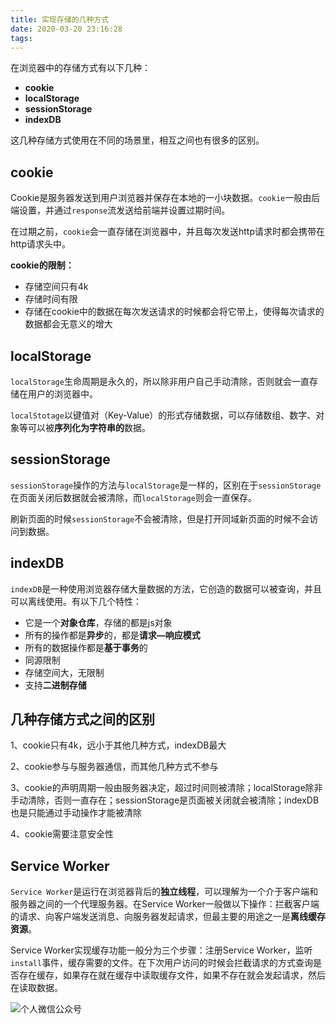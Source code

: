```yaml
---
title: 实现存储的几种方式
date: 2020-03-20 23:16:28
tags: 
---
```


在浏览器中的存储方式有以下几种：

- **cookie**
- **localStorage**
- **sessionStorage**
- **indexDB**

这几种存储方式使用在不同的场景里，相互之间也有很多的区别。

## cookie

Cookie是服务器发送到用户浏览器并保存在本地的一小块数据。`cookie`一般由后端设置，并通过`response`流发送给前端并设置过期时间。

在过期之前，`cookie`会一直存储在浏览器中，并且每次发送http请求时都会携带在http请求头中。

**cookie的限制：**

- 存储空间只有4k
- 存储时间有限
- 存储在cookie中的数据在每次发送请求的时候都会将它带上，使得每次请求的数据都会无意义的增大

## localStorage

`localStorage`生命周期是永久的，所以除非用户自己手动清除，否则就会一直存储在用户的浏览器中。

`localStotage`以键值对（Key-Value）的形式存储数据，可以存储数组、数字、对象等可以被**序列化为字符串的**数据。

## sessionStorage

`sessionStorage`操作的方法与`localStorage`是一样的，区别在于`sessionStorage`在页面关闭后数据就会被清除，而`localStorage`则会一直保存。

刷新页面的时候`sessionStorage`不会被清除，但是打开同域新页面的时候不会访问到数据。

## indexDB

`indexDB`是一种使用浏览器存储大量数据的方法，它创造的数据可以被查询，并且可以离线使用。有以下几个特性：

- 它是一个**对象仓库**，存储的都是js对象
- 所有的操作都是**异步**的，都是**请求—响应模式**
- 所有的数据操作都是**基于事务**的
- 同源限制
- 存储空间大，无限制
- 支持**二进制存储**

## 几种存储方式之间的区别

1、cookie只有4k，远小于其他几种方式，indexDB最大

2、cookie参与与服务器通信，而其他几种方式不参与

3、cookie的声明周期一般由服务器决定，超过时间则被清除；localStorage除非手动清除，否则一直存在；sessionStorage是页面被关闭就会被清除；indexDB也是只能通过手动操作才能被清除

4、cookie需要注意安全性

## Service Worker

`Service Worker`是运行在浏览器背后的**独立线程**，可以理解为一个介于客户端和服务器之间的一个代理服务器。在Service Worker一般做以下操作：拦截客户端的请求、向客户端发送消息、向服务器发起请求，但最主要的用途之一是**离线缓存资源**。

Service Worker实现缓存功能一般分为三个步骤：注册Service Worker，监听`install`事件，缓存需要的文件。在下次用户访问的时候会拦截请求的方式查询是否存在缓存，如果存在就在缓存中读取缓存文件，如果不存在就会发起请求，然后在读取数据。

![个人微信公众号](https://img-blog.csdnimg.cn/20200402001106322.jpg?x-oss-process=image/watermark,type_ZmFuZ3poZW5naGVpdGk,shadow_10,text_aHR0cHM6Ly9ibG9nLmNzZG4ubmV0L3FxXzQxOTA3ODA2,size_16,color_FFFFFF,t_70)